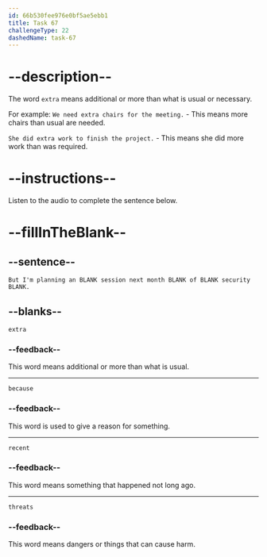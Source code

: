 ```yaml
---
id: 66b530fee976e0bf5ae5ebb1
title: Task 67
challengeType: 22
dashedName: task-67
---
```


<!-- (Audio) Brian: We have them quarterly. But I'm planning an extra session next month because of recent security threats. -->

# --description--

The word `extra` means additional or more than what is usual or necessary.

For example:
`We need extra chairs for the meeting.` - This means more chairs than usual are needed.

`She did extra work to finish the project.` - This means she did more work than was required.

# --instructions--

Listen to the audio to complete the sentence below.

# --fillInTheBlank--

## --sentence--

`But I'm planning an BLANK session next month BLANK of BLANK security BLANK.`

## --blanks--

`extra`

### --feedback--

This word means additional or more than what is usual.

---

`because`

### --feedback--

This word is used to give a reason for something.

---

`recent`

### --feedback--

This word means something that happened not long ago.

---

`threats`

### --feedback--

This word means dangers or things that can cause harm.

